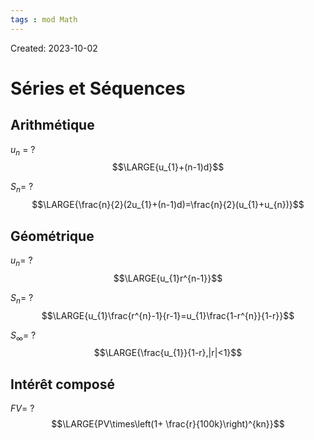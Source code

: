 ```yaml
---
tags : mod Math
---
```

Created: 2023-10-02

# Séries et Séquences
## Arithmétique
$u_{n}$ =
?
$$\LARGE{u_{1}+(n-1)d}$$
<!--SR:!2023-11-22,6,248-->

$S_n$=
?
$$\LARGE{\frac{n}{2}(2u_{1}+(n-1)d)=\frac{n}{2}(u_{1}+u_{n})}$$
<!--SR:!2023-11-19,3,230-->

## Géométrique
$u_{n}$=
?
$$\LARGE{u_{1}r^{n-1}}$$
<!--SR:!2023-11-22,2,208-->

$S_{n}$=
?
$$\LARGE{u_{1}\frac{r^{n}-1}{r-1}=u_{1}\frac{1-r^{n}}{1-r}}$$
<!--SR:!2023-11-22,6,264-->

$S_{\infty}$=
?
$$\LARGE{\frac{u_{1}}{1-r},|r|<1}$$
<!--SR:!2023-11-22,2,206-->

## Intérêt composé
$FV$=
?
$$\LARGE{PV\times\left(1+ \frac{r}{100k}\right)^{kn}}$$
<!--SR:!2023-12-01,13,250-->